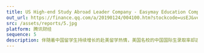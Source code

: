 ```yaml
---
title: US High-end Study Abroad Leader Company - Easymay Education Completed Multi-million-dollar Strategic Investment
out_url: https://finance.qq.com/a/20190124/004100.htm?stockcode=usEJ&version=1
src: /assets/reports/5.jpg
platform: 腾讯财经
sequence: 5
description: 伴随着中国留学生持续增长的赴美留学热情，美国名校的中国国际生录取率却逐年下降，与此同时中国留学生的美国就业率也持续下滑，中国留学生和家长也逐渐发现，要想准确捕捉到不同名校的录取标准和个性化元素变得难上加难，此外，求职资源的稀缺和求职技能的匮乏也使得中国留学生在美就业雪上加霜。
---
```

